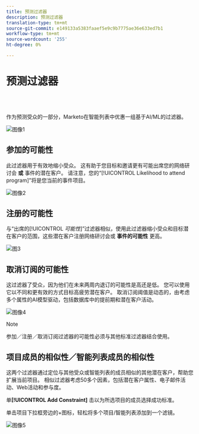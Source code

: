 ```yaml
---
title: 预测过滤器
description: 预测过滤器
translation-type: tm+mt
source-git-commit: e149133a5383faaef5e9c9b7775ae36e633ed7b1
workflow-type: tm+mt
source-wordcount: '255'
ht-degree: 0%

---
```



# 预测过滤器

<br> 

作为预测受众的一部分，Marketo在智能列表中优惠一组基于AI/ML的过滤器。

![图像1](/help/sky/assets/predictive-audiences/predictive-filters/predictive-filters-1.png)

## 参加的可能性

此过滤器用于有效地缩小受众。 这有助于您目标和邀请更有可能出席您的网络研讨会 **或** 事件的潜在客户。 请注意，您的“[!UICONTROL Likelihood to attend program]”将是您当前的事件项目。

![图像2](/help/sky/assets/predictive-audiences/predictive-filters/predictive-filters-2.png)

## 注册的可能性

与“出席的&#x200B;[!UICONTROL _可能性_]”过滤器相似，使用此过滤器缩小受众和目标潜在客户的范围，这些潜在客户注册网络研讨会或 **事件的可能性** 更高。

![图3](/help/sky/assets/predictive-audiences/predictive-filters/predictive-filters-3.png)

## 取消订阅的可能性

这过滤器了受众，因为他们在未来两周内退订的可能性是高还是低。 您可以使用它以不同和更有效的方式目标高疲劳潜在客户。 取消订阅阈值是动态的，由考虑多个属性的AI模型驱动，包括数据库中的提前期和潜在客户活动。

![图像4](/help/sky/assets/predictive-audiences/predictive-filters/predictive-filters-4.png)

>[!NOTE]
>
>参加／注册／取消订阅过滤器的可能性必须与其他标准过滤器结合使用。

## 项目成员的相似性／智能列表成员的相似性

这两个过滤器通过定位与其他受众或智能列表的成员相似的其他潜在客户，帮助您扩展当前项目。 相似过滤器考虑50多个因素，包括潜在客户属性、电子邮件活动、Web活动和参与度。

单&#x200B;**[!UICONTROL Add Constraint]** 击以为所选项目的成员选择成功标准。

单击项目下拉框旁边的+图标，轻松将多个项目/智能列表添加到一个滤镜。

![图像5](/help/sky/assets/predictive-audiences/predictive-filters/predictive-filters-5.png)
